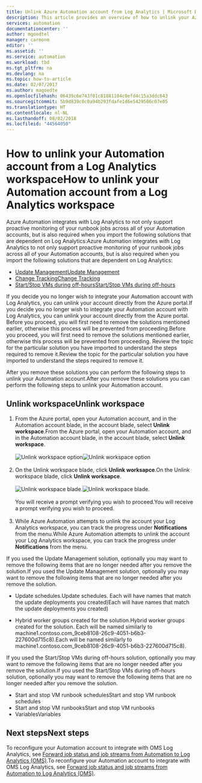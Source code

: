 ```yaml
---
title: Unlink Azure Automation account from Log Analytics | Microsoft Docs
description: This article provides an overview of how to unlink your Azure Automation account from an OMS workspace.
services: automation
documentationcenter: ''
author: mgoedtel
manager: carmonm
editor: ''
ms.assetid: ''
ms.service: automation
ms.workload: tbd
ms.tgt_pltfrm: na
ms.devlang: na
ms.topic: how-to-article
ms.date: 02/07/2017
ms.author: magoedte
ms.openlocfilehash: 06439c6e743f01c81881104c0efd4c15a3ddc643
ms.sourcegitcommit: 5b9d839c0c0a94b293fdafe1d6e5429506c07e05
ms.translationtype: HT
ms.contentlocale: nl-NL
ms.lasthandoff: 08/02/2018
ms.locfileid: "44564050"
---
```

# <a name="how-to-unlink-your-automation-account-from-a-log-analytics-workspace"></a><span data-ttu-id="08b07-103">How to unlink your Automation account from a Log Analytics workspace</span><span class="sxs-lookup"><span data-stu-id="08b07-103">How to unlink your Automation account from a Log Analytics workspace</span></span>

<span data-ttu-id="08b07-104">Azure Automation integrates with Log Analytics to not only support proactive monitoring of your runbook jobs across all of your Automation accounts, but is also required when you import the following solutions that are dependent on Log Analytics:</span><span class="sxs-lookup"><span data-stu-id="08b07-104">Azure Automation integrates with Log Analytics to not only support proactive monitoring of your runbook jobs across all of your Automation accounts, but is also required when you import the following solutions that are dependent on Log Analytics:</span></span>

* [<span data-ttu-id="08b07-105">Update Management</span><span class="sxs-lookup"><span data-stu-id="08b07-105">Update Management</span></span>](../operations-management-suite/oms-solution-update-management.md)
* [<span data-ttu-id="08b07-106">Change Tracking</span><span class="sxs-lookup"><span data-stu-id="08b07-106">Change Tracking</span></span>](../log-analytics/log-analytics-change-tracking.md)
* [<span data-ttu-id="08b07-107">Start/Stop VMs during off-hours</span><span class="sxs-lookup"><span data-stu-id="08b07-107">Start/Stop VMs during off-hours</span></span>](automation-solution-vm-management.md)
 
<span data-ttu-id="08b07-108">If you decide you no longer wish to integrate your Automation account with Log Analytics, you can unlink your account directly from the Azure portal.</span><span class="sxs-lookup"><span data-stu-id="08b07-108">If you decide you no longer wish to integrate your Automation account with Log Analytics, you can unlink your account directly from the Azure portal.</span></span>  <span data-ttu-id="08b07-109">Before you proceed, you will first need to remove the solutions mentioned earlier, otherwise this process will be prevented from proceeding.</span><span class="sxs-lookup"><span data-stu-id="08b07-109">Before you proceed, you will first need to remove the solutions mentioned earlier, otherwise this process will be prevented from proceeding.</span></span>  <span data-ttu-id="08b07-110">Review the topic for the particular solution you have imported to understand the steps required to remove it.</span><span class="sxs-lookup"><span data-stu-id="08b07-110">Review the topic for the particular solution you have imported to understand the steps required to remove it.</span></span>  

<span data-ttu-id="08b07-111">After you remove these solutions you can perform the following steps to unlink your Automation account.</span><span class="sxs-lookup"><span data-stu-id="08b07-111">After you remove these solutions you can perform the following steps to unlink your Automation account.</span></span>

## <a name="unlink-workspace"></a><span data-ttu-id="08b07-112">Unlink workspace</span><span class="sxs-lookup"><span data-stu-id="08b07-112">Unlink workspace</span></span>

1. <span data-ttu-id="08b07-113">From the Azure portal, open your Automation account, and in the Automation account blade, in the account blade, select **Unlink workspace**.</span><span class="sxs-lookup"><span data-stu-id="08b07-113">From the Azure portal, open your Automation account, and in the Automation account blade, in the account blade, select **Unlink workspace**.</span></span><br><br> <span data-ttu-id="08b07-114">![Unlink workspace option](https://docstestmedia1.blob.core.windows.net/azure-media/articles/automation/media/automation-unlink-from-log-analytics/automation-unlink-workspace-option.png)</span><span class="sxs-lookup"><span data-stu-id="08b07-114">![Unlink workspace option](https://docstestmedia1.blob.core.windows.net/azure-media/articles/automation/media/automation-unlink-from-log-analytics/automation-unlink-workspace-option.png)</span></span><br><br>  
2. <span data-ttu-id="08b07-115">On the Unlink workspace blade, click **Unlink worksapce**.</span><span class="sxs-lookup"><span data-stu-id="08b07-115">On the Unlink workspace blade, click **Unlink worksapce**.</span></span><br><br> <span data-ttu-id="08b07-116">![Unlink workspace blade](https://docstestmedia1.blob.core.windows.net/azure-media/articles/automation/media/automation-unlink-from-log-analytics/automation-unlink-workspace-blade.png).</span><span class="sxs-lookup"><span data-stu-id="08b07-116">![Unlink workspace blade](https://docstestmedia1.blob.core.windows.net/azure-media/articles/automation/media/automation-unlink-from-log-analytics/automation-unlink-workspace-blade.png).</span></span><br><br>  <span data-ttu-id="08b07-117">You will receive a prompt verifying you wish to proceed.</span><span class="sxs-lookup"><span data-stu-id="08b07-117">You will receive a prompt verifying you wish to proceed.</span></span><br><br>
3. <span data-ttu-id="08b07-118">While Azure Automation attempts to unlink the account your Log Analytics workspace, you can track the progress under **Notifications** from the menu.</span><span class="sxs-lookup"><span data-stu-id="08b07-118">While Azure Automation attempts to unlink the account your Log Analytics workspace, you can track the progress under **Notifications** from the menu.</span></span>

<span data-ttu-id="08b07-119">If you used the Update Management solution, optionally you may want to remove the following items that are no longer needed after you remove the solution.</span><span class="sxs-lookup"><span data-stu-id="08b07-119">If you used the Update Management solution, optionally you may want to remove the following items that are no longer needed after you remove the solution.</span></span>

* <span data-ttu-id="08b07-120">Update schedules.</span><span class="sxs-lookup"><span data-stu-id="08b07-120">Update schedules.</span></span>  <span data-ttu-id="08b07-121">Each will have names that match the update deployments you created)</span><span class="sxs-lookup"><span data-stu-id="08b07-121">Each will have names that match the update deployments you created)</span></span>

* <span data-ttu-id="08b07-122">Hybrid worker groups created for the solution.</span><span class="sxs-lookup"><span data-stu-id="08b07-122">Hybrid worker groups created for the solution.</span></span>  <span data-ttu-id="08b07-123">Each will be named similarly to  machine1.contoso.com_9ceb8108-26c9-4051-b6b3-227600d715c8).</span><span class="sxs-lookup"><span data-stu-id="08b07-123">Each will be named similarly to  machine1.contoso.com_9ceb8108-26c9-4051-b6b3-227600d715c8).</span></span>

<span data-ttu-id="08b07-124">If you used the Start/Stop VMs during off-hours solution, optionally you may want to remove the following items that are no longer needed after you remove the solution.</span><span class="sxs-lookup"><span data-stu-id="08b07-124">If you used the Start/Stop VMs during off-hours solution, optionally you may want to remove the following items that are no longer needed after you remove the solution.</span></span>

* <span data-ttu-id="08b07-125">Start and stop VM runbook schedules</span><span class="sxs-lookup"><span data-stu-id="08b07-125">Start and stop VM runbook schedules</span></span> 
* <span data-ttu-id="08b07-126">Start and stop VM runbooks</span><span class="sxs-lookup"><span data-stu-id="08b07-126">Start and stop VM runbooks</span></span>
* <span data-ttu-id="08b07-127">Variables</span><span class="sxs-lookup"><span data-stu-id="08b07-127">Variables</span></span>   

## <a name="next-steps"></a><span data-ttu-id="08b07-128">Next steps</span><span class="sxs-lookup"><span data-stu-id="08b07-128">Next steps</span></span>

<span data-ttu-id="08b07-129">To reconfigure your Automation account to integrate with OMS Log Analytics, see [Forward job status and job streams from Automation to Log Analytics (OMS)](automation-manage-send-joblogs-log-analytics.md).</span><span class="sxs-lookup"><span data-stu-id="08b07-129">To reconfigure your Automation account to integrate with OMS Log Analytics, see [Forward job status and job streams from Automation to Log Analytics (OMS)](automation-manage-send-joblogs-log-analytics.md).</span></span> 

